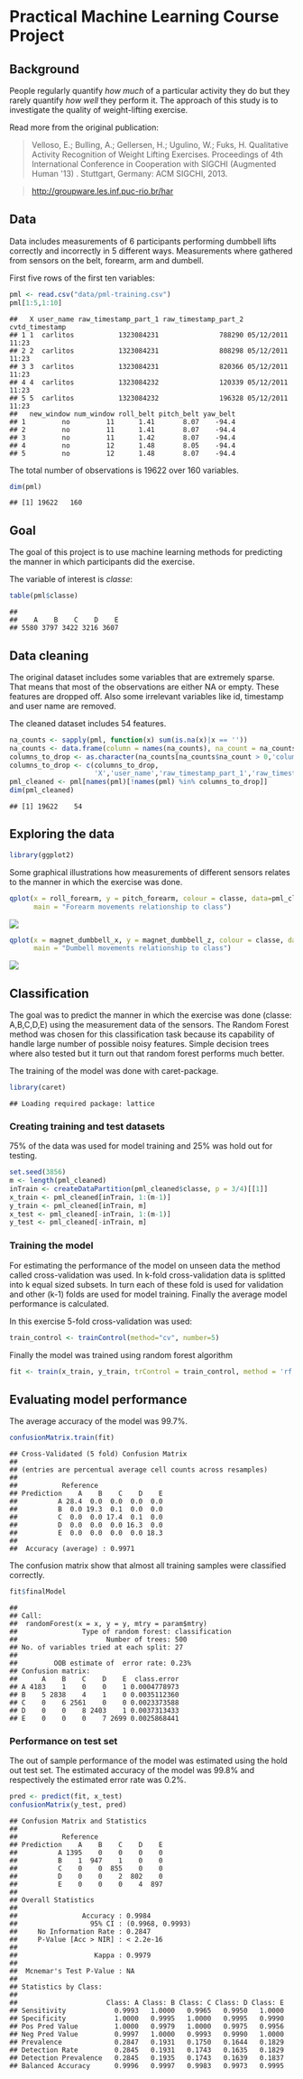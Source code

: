 # Practical Machine Learning Course Project

## Background

People regularly quantify *how much* of a particular activity they do but they rarely quantify *how well* they perform it.
The approach of this study is to investigate the quality of weight-lifting exercise.

Read more from the original publication:

> Velloso, E.; Bulling, A.; Gellersen, H.; Ugulino, W.; Fuks, H. Qualitative Activity Recognition of Weight Lifting Exercises. Proceedings of 4th International Conference in Cooperation with SIGCHI (Augmented Human '13) . Stuttgart, Germany: ACM SIGCHI, 2013.

> http://groupware.les.inf.puc-rio.br/har


## Data 

Data includes measurements of 6 participants performing dumbbell lifts correctly and incorrectly in 5 different ways. Measurements where gathered from sensors on the belt, forearm, arm and dumbell.

First five rows of the first ten variables:


```r
pml <- read.csv("data/pml-training.csv")
pml[1:5,1:10]
```

```
##   X user_name raw_timestamp_part_1 raw_timestamp_part_2   cvtd_timestamp
## 1 1  carlitos           1323084231               788290 05/12/2011 11:23
## 2 2  carlitos           1323084231               808298 05/12/2011 11:23
## 3 3  carlitos           1323084231               820366 05/12/2011 11:23
## 4 4  carlitos           1323084232               120339 05/12/2011 11:23
## 5 5  carlitos           1323084232               196328 05/12/2011 11:23
##   new_window num_window roll_belt pitch_belt yaw_belt
## 1         no         11      1.41       8.07    -94.4
## 2         no         11      1.41       8.07    -94.4
## 3         no         11      1.42       8.07    -94.4
## 4         no         12      1.48       8.05    -94.4
## 5         no         12      1.48       8.07    -94.4
```

The total number of observations is 19622 over 160 variables.



```r
dim(pml)
```

```
## [1] 19622   160
```


## Goal

The goal of this project is to use machine learning methods for predicting the manner in which participants did the exercise.

The variable of interest is *classe*:


```r
table(pml$classe)
```

```
## 
##    A    B    C    D    E 
## 5580 3797 3422 3216 3607
```

## Data cleaning

The original dataset includes some variables that are extremely sparse. That means that most of the observations are either NA or empty. These features are dropped off. Also some irrelevant variables like id, timestamp and user name are removed.

The cleaned dataset includes 54 features.



```r
na_counts <- sapply(pml, function(x) sum(is.na(x)|x == ''))
na_counts <- data.frame(column = names(na_counts), na_count = na_counts, row.names = NULL)
columns_to_drop <- as.character(na_counts[na_counts$na_count > 0,'column'])
columns_to_drop <- c(columns_to_drop,
                     'X','user_name','raw_timestamp_part_1','raw_timestamp_part_2','cvtd_timestamp','new_window')
pml_cleaned <- pml[names(pml)[!names(pml) %in% columns_to_drop]]
dim(pml_cleaned)
```

```
## [1] 19622    54
```


## Exploring the data


```r
library(ggplot2)
```

Some graphical illustrations how measurements of different sensors relates to the manner in which the exercise was done.


```r
qplot(x = roll_forearm, y = pitch_forearm, colour = classe, data=pml_cleaned, 
      main = "Forearm movements relationship to class")
```

![](project_files/figure-html/forearm-1.png)<!-- -->

```r
qplot(x = magnet_dumbbell_x, y = magnet_dumbbell_z, colour = classe, data=pml_cleaned,
      main = "Dumbell movements relationship to class")
```

![](project_files/figure-html/dumbbell-1.png)<!-- -->

## Classification

The goal was to predict the manner in which the exercise was done (classe: A,B,C,D,E) using the measurement data of the sensors. The Random Forest method was chosen for this classification task because its capability of handle large number of possible noisy features. Simple decision trees where also tested but it turn out that random forest performs much better.

The training of the model was done with caret-package.

```r
library(caret)
```

```
## Loading required package: lattice
```

### Creating training and test datasets

75% of the data was used for model training and 25% was hold out for testing.


```r
set.seed(3856)
m <- length(pml_cleaned)
inTrain <- createDataPartition(pml_cleaned$classe, p = 3/4)[[1]]
x_train <- pml_cleaned[inTrain, 1:(m-1)]
y_train <- pml_cleaned[inTrain, m]
x_test <- pml_cleaned[-inTrain, 1:(m-1)]
y_test <- pml_cleaned[-inTrain, m]
```

### Training the model

For estimating the performance of the model on unseen data the method called cross-validation was used. In k-fold cross-validation data is splitted into k equal sized subsets. In turn each of these fold is used for validation and other (k-1) folds are used for model training. Finally the average model performance is calculated.

In this exercise 5-fold cross-validation was used:


```r
train_control <- trainControl(method="cv", number=5)
```

Finally the model was trained using random forest algorithm

```r
fit <- train(x_train, y_train, trControl = train_control, method = 'rf')
```

## Evaluating model performance

The average accuracy of the model was 99.7%. 


```r
confusionMatrix.train(fit)
```

```
## Cross-Validated (5 fold) Confusion Matrix 
## 
## (entries are percentual average cell counts across resamples)
##  
##           Reference
## Prediction    A    B    C    D    E
##          A 28.4  0.0  0.0  0.0  0.0
##          B  0.0 19.3  0.1  0.0  0.0
##          C  0.0  0.0 17.4  0.1  0.0
##          D  0.0  0.0  0.0 16.3  0.0
##          E  0.0  0.0  0.0  0.0 18.3
##                             
##  Accuracy (average) : 0.9971
```

The confusion matrix show that almost all training samples were classified correctly.


```r
fit$finalModel
```

```
## 
## Call:
##  randomForest(x = x, y = y, mtry = param$mtry) 
##                Type of random forest: classification
##                      Number of trees: 500
## No. of variables tried at each split: 27
## 
##         OOB estimate of  error rate: 0.23%
## Confusion matrix:
##      A    B    C    D    E  class.error
## A 4183    1    0    0    1 0.0004778973
## B    5 2838    4    1    0 0.0035112360
## C    0    6 2561    0    0 0.0023373588
## D    0    0    8 2403    1 0.0037313433
## E    0    0    0    7 2699 0.0025868441
```


### Performance on test set

The out of sample performance of the model was estimated using the hold out test set. The estimated accuracy of the model was 99.8% and respectively the estimated error rate was 0.2%.


```r
pred <- predict(fit, x_test)
confusionMatrix(y_test, pred)
```

```
## Confusion Matrix and Statistics
## 
##           Reference
## Prediction    A    B    C    D    E
##          A 1395    0    0    0    0
##          B    1  947    1    0    0
##          C    0    0  855    0    0
##          D    0    0    2  802    0
##          E    0    0    0    4  897
## 
## Overall Statistics
##                                           
##                Accuracy : 0.9984          
##                  95% CI : (0.9968, 0.9993)
##     No Information Rate : 0.2847          
##     P-Value [Acc > NIR] : < 2.2e-16       
##                                           
##                   Kappa : 0.9979          
##                                           
##  Mcnemar's Test P-Value : NA              
## 
## Statistics by Class:
## 
##                      Class: A Class: B Class: C Class: D Class: E
## Sensitivity            0.9993   1.0000   0.9965   0.9950   1.0000
## Specificity            1.0000   0.9995   1.0000   0.9995   0.9990
## Pos Pred Value         1.0000   0.9979   1.0000   0.9975   0.9956
## Neg Pred Value         0.9997   1.0000   0.9993   0.9990   1.0000
## Prevalence             0.2847   0.1931   0.1750   0.1644   0.1829
## Detection Rate         0.2845   0.1931   0.1743   0.1635   0.1829
## Detection Prevalence   0.2845   0.1935   0.1743   0.1639   0.1837
## Balanced Accuracy      0.9996   0.9997   0.9983   0.9973   0.9995
```

